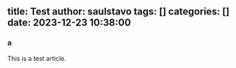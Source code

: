 title: Test
author: saulstavo
tags: []
categories: []
date: 2023-12-23 10:38:00
---
### a
This is a test article.